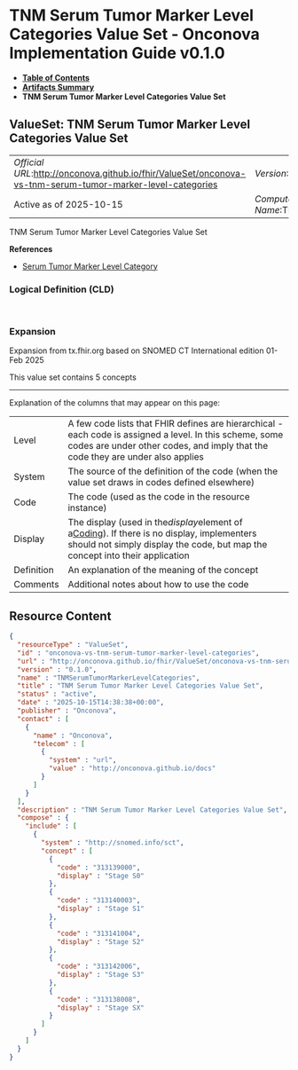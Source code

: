 # TNM Serum Tumor Marker Level Categories Value Set - Onconova Implementation Guide v0.1.0

* [**Table of Contents**](toc.md)
* [**Artifacts Summary**](artifacts.md)
* **TNM Serum Tumor Marker Level Categories Value Set**

## ValueSet: TNM Serum Tumor Marker Level Categories Value Set 

| | |
| :--- | :--- |
| *Official URL*:http://onconova.github.io/fhir/ValueSet/onconova-vs-tnm-serum-tumor-marker-level-categories | *Version*:0.1.0 |
| Active as of 2025-10-15 | *Computable Name*:TNMSerumTumorMarkerLevelCategories |

 
TNM Serum Tumor Marker Level Categories Value Set 

 **References** 

* [Serum Tumor Marker Level Category](StructureDefinition-onconova-serous-tumor-marker-level-category.md)

### Logical Definition (CLD)

 

### Expansion

Expansion from tx.fhir.org based on SNOMED CT International edition 01-Feb 2025

This value set contains 5 concepts

-------

 Explanation of the columns that may appear on this page: 

| | |
| :--- | :--- |
| Level | A few code lists that FHIR defines are hierarchical - each code is assigned a level. In this scheme, some codes are under other codes, and imply that the code they are under also applies |
| System | The source of the definition of the code (when the value set draws in codes defined elsewhere) |
| Code | The code (used as the code in the resource instance) |
| Display | The display (used in the*display*element of a[Coding](http://hl7.org/fhir/R4/datatypes.html#Coding)). If there is no display, implementers should not simply display the code, but map the concept into their application |
| Definition | An explanation of the meaning of the concept |
| Comments | Additional notes about how to use the code |



## Resource Content

```json
{
  "resourceType" : "ValueSet",
  "id" : "onconova-vs-tnm-serum-tumor-marker-level-categories",
  "url" : "http://onconova.github.io/fhir/ValueSet/onconova-vs-tnm-serum-tumor-marker-level-categories",
  "version" : "0.1.0",
  "name" : "TNMSerumTumorMarkerLevelCategories",
  "title" : "TNM Serum Tumor Marker Level Categories Value Set",
  "status" : "active",
  "date" : "2025-10-15T14:38:38+00:00",
  "publisher" : "Onconova",
  "contact" : [
    {
      "name" : "Onconova",
      "telecom" : [
        {
          "system" : "url",
          "value" : "http://onconova.github.io/docs"
        }
      ]
    }
  ],
  "description" : "TNM Serum Tumor Marker Level Categories Value Set",
  "compose" : {
    "include" : [
      {
        "system" : "http://snomed.info/sct",
        "concept" : [
          {
            "code" : "313139000",
            "display" : "Stage S0"
          },
          {
            "code" : "313140003",
            "display" : "Stage S1"
          },
          {
            "code" : "313141004",
            "display" : "Stage S2"
          },
          {
            "code" : "313142006",
            "display" : "Stage S3"
          },
          {
            "code" : "313138008",
            "display" : "Stage SX"
          }
        ]
      }
    ]
  }
}

```
